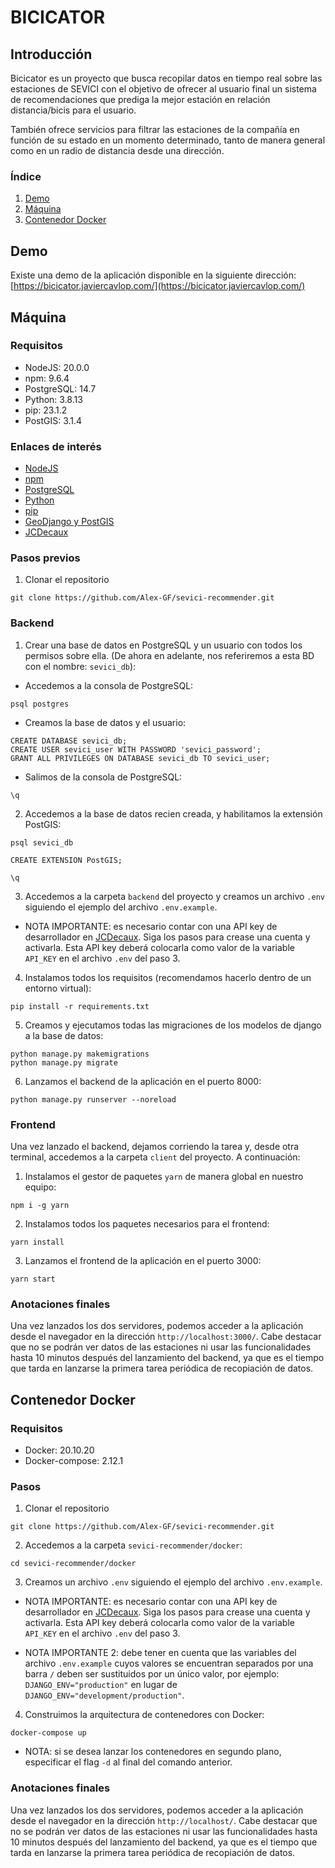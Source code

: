 # BICICATOR

## Introducción

Bicicator es un proyecto que busca recopilar datos en tiempo real sobre las estaciones de SEVICI con el objetivo de ofrecer al usuario final un sistema de recomendaciones que prediga la mejor estación en relación distancia/bicis para el usuario.

También ofrece servicios para filtrar las estaciones de la compañía en función de su estado en un momento determinado, tanto de manera general como en un radio de distancia desde una dirección.

### Índice

1. [Demo](#demo)
2. [Máquina](#local)
3. [Contenedor Docker](#docker)

## Demo<a name="demo"></a>

Existe una demo de la aplicación disponible en la siguiente dirección: [https://bicicator.javiercavlop.com/](https://bicicator.javiercavlop.com/)

## Máquina<a name="local"></a>

### Requisitos

- NodeJS: 20.0.0
- npm: 9.6.4
- PostgreSQL: 14.7
- Python: 3.8.13
- pip: 23.1.2
- PostGIS: 3.1.4

### Enlaces de interés

- [NodeJS](https://nodejs.org/es/)
- [npm](https://www.npmjs.com/)
- [PostgreSQL](https://www.postgresql.org/)
- [Python](https://www.python.org/)
- [pip](https://pypi.org/project/pip/)
- [GeoDjango y PostGIS](https://docs.djangoproject.com/en/4.2/ref/contrib/gis/tutorial/#setting-up)
- [JCDecaux](https://developer.jcdecaux.com)

### Pasos previos

1. Clonar el repositorio

```
git clone https://github.com/Alex-GF/sevici-recommender.git
```

### Backend

1. Crear una base de datos en PostgreSQL y un usuario con todos los permisos sobre ella. (De ahora en adelante, nos referiremos a esta BD con el nombre: `sevici_db`):

- Accedemos a la consola de PostgreSQL:

```
psql postgres
```

- Creamos la base de datos y el usuario:

```
CREATE DATABASE sevici_db;
CREATE USER sevici_user WITH PASSWORD 'sevici_password';
GRANT ALL PRIVILEGES ON DATABASE sevici_db TO sevici_user;
```

- Salimos de la consola de PostgreSQL:

```
\q
```

2. Accedemos a la base de datos recien creada, y habilitamos la extensión PostGIS:

```
psql sevici_db
```
```
CREATE EXTENSION PostGIS;
```
```
\q
```

3. Accedemos a la carpeta `backend` del proyecto y creamos un archivo `.env` siguiendo el ejemplo del archivo `.env.example`.

- NOTA IMPORTANTE: es necesario contar con una API key de desarrollador en [JCDecaux](https://developer.jcdecaux.com). Siga los pasos para crease una cuenta y activarla. Esta API key deberá colocarla como valor de la variable `API_KEY` en el archivo `.env` del paso 3.

4. Instalamos todos los requisitos (recomendamos hacerlo dentro de un entorno virtual):

```
pip install -r requirements.txt
```

5. Creamos y ejecutamos todas las migraciones de los modelos de django a la base de datos:

```
python manage.py makemigrations
python manage.py migrate
```

6. Lanzamos el backend de la aplicación en el puerto 8000:

```
python manage.py runserver --noreload
```

### Frontend

Una vez lanzado el backend, dejamos corriendo la tarea y, desde otra terminal, accedemos a la carpeta `client` del proyecto. A continuación:

1. Instalamos el gestor de paquetes `yarn` de manera global en nuestro equipo:

```
npm i -g yarn
```

2. Instalamos todos los paquetes necesarios para el frontend:

```
yarn install
```

3. Lanzamos el frontend de la aplicación en el puerto 3000:

```
yarn start
```

### Anotaciones finales

Una vez lanzados los dos servidores, podemos acceder a la aplicación desde el navegador en la dirección `http://localhost:3000/`. Cabe destacar que no se podrán ver datos de las estaciones ni usar las funcionalidades hasta 10 minutos después del lanzamiento del backend, ya que es el tiempo que tarda en lanzarse la primera tarea periódica de recopiación de datos.

## Contenedor Docker<a name="docker"></a>

### Requisitos

- Docker: 20.10.20
- Docker-compose: 2.12.1

### Pasos

1. Clonar el repositorio

```
git clone https://github.com/Alex-GF/sevici-recommender.git
```

2. Accedemos a la carpeta `sevici-recommender/docker`: 

```
cd sevici-recommender/docker
```

3. Creamos un archivo `.env` siguiendo el ejemplo del archivo `.env.example`.

- NOTA IMPORTANTE: es necesario contar con una API key de desarrollador en [JCDecaux](https://developer.jcdecaux.com). Siga los pasos para crease una cuenta y activarla. Esta API key deberá colocarla como valor de la variable `API_KEY` en el archivo `.env` del paso 3.

- NOTA IMPORTANTE 2: debe tener en cuenta que las variables del archivo `.env.example` cuyos valores se encuentran separados por una barra `/` deben ser sustituidos por un único valor, por ejemplo: `DJANGO_ENV="production"` en lugar de `DJANGO_ENV="development/production"`.

4. Construimos la arquitectura de contenedores con Docker:

```
docker-compose up
```

- NOTA: si se desea lanzar los contenedores en segundo plano, especificar el flag `-d` al final del comando anterior.

### Anotaciones finales

Una vez lanzados los dos servidores, podemos acceder a la aplicación desde el navegador en la dirección `http://localhost/`. Cabe destacar que no se podrán ver datos de las estaciones ni usar las funcionalidades hasta 10 minutos después del lanzamiento del backend, ya que es el tiempo que tarda en lanzarse la primera tarea periódica de recopiación de datos.
